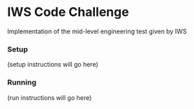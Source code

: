 # IWS Code Challenge 

Implementation of the mid-level engineering test given by IWS

### Setup

(setup instructions will go here)

### Running

(run instructions will go here)